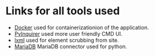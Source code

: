 # Links for all tools used

+ [Docker](https://docs.docker.com/get-started/) used for containerizationion of the application.
+ [PyInquirer](https://github.com/CITGuru/PyInquirer#installation) used more user friendly CMD UI.
+ [lxml](https://lxml.de/) used for element scrubbing from site.
+ [MariaDB](https://mariadb.com/docs/clients/mariadb-connectors/connector-python/) MariaDB connector used for python.
